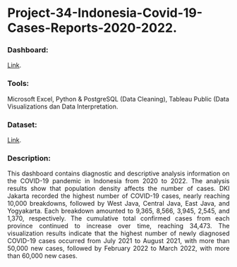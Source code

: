# Project-34-Indonesia-Covid-19-Cases-Reports-2020-2022.
### Dashboard: 
[Link](https://public.tableau.com/app/profile/professional.umar/viz/Project1_IndonesiaCovid-19Reports2020-2022/DashboardCovid-19).
### Tools: 
Microsoft Excel, Python & PostgreSQL (Data Cleaning), Tableau Public (Data Visualizations dan Data Interpretation.
### Dataset: 
[Link](https://www.kaggle.com/datasets/hendratno/covid19-indonesia).
### Description:
<p align="justify"> This dashboard contains diagnostic and descriptive analysis information on the COVID-19 pandemic in Indonesia from 2020 to 2022. The analysis results show that population density affects the number of cases. DKI Jakarta recorded the highest number of COVID-19 cases, nearly reaching 10,000 breakdowns, followed by West Java, Central Java, East Java, and Yogyakarta. Each breakdown amounted to 9,365, 8,566, 3,945, 2,545, and 1,370, respectively. The cumulative total confirmed cases from each province continued to increase over time, reaching 34,473. The visualization results indicate that the highest number of newly diagnosed COVID-19 cases occurred from July 2021 to August 2021, with more than 50,000 new cases, followed by February 2022 to March 2022, with more than 60,000 new cases.</p>
